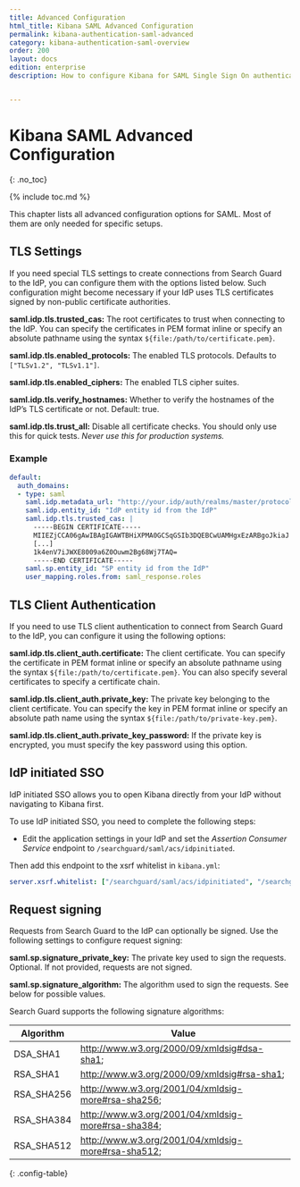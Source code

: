 ```yaml
---
title: Advanced Configuration
html_title: Kibana SAML Advanced Configuration
permalink: kibana-authentication-saml-advanced
category: kibana-authentication-saml-overview
order: 200
layout: docs
edition: enterprise
description: How to configure Kibana for SAML Single Sign On authentication and IdP integrations.


---
```

<!--- Copyright 2021 floragunn GmbH-->

# Kibana SAML Advanced Configuration
{: .no_toc}

{% include toc.md %}

This chapter lists all advanced configuration options for SAML. Most of them are only needed for specific setups.


## TLS Settings

If you need special TLS settings to create connections from Search Guard to the IdP, you can configure them with the options listed below. Such configuration might become necessary if your IdP uses TLS certificates signed by non-public certificate authorities.

**saml.idp.tls.trusted_cas:** The root certificates to trust when connecting to the IdP. You can specify the certificates in PEM format inline or specify an absolute pathname using the syntax `${file:/path/to/certificate.pem}`.

**saml.idp.tls.enabled_protocols:** The enabled TLS protocols. Defaults to `["TLSv1.2", "TLSv1.1"]`.

**saml.idp.tls.enabled_ciphers:** The enabled TLS cipher suites.

**saml.idp.tls.verify_hostnames:** Whether to verify the hostnames of the IdP’s TLS certificate or not. Default: true.

**saml.idp.tls.trust_all:** Disable all certificate checks. You should only use this for quick tests. *Never use this for production systems.*


### Example

```yaml
default:
  auth_domains:
  - type: saml
    saml.idp.metadata_url: "http://your.idp/auth/realms/master/protocol/saml/descriptor"
    saml.idp.entity_id: "IdP entity id from the IdP"
    saml.idp.tls.trusted_cas: |
      -----BEGIN CERTIFICATE-----
      MIIEZjCCA06gAwIBAgIGAWTBHiXPMA0GCSqGSIb3DQEBCwUAMHgxEzARBgoJkiaJ
      [...]
      1k4enV7iJWXE8009a6Z0Ouwm2Bg68Wj7TAQ=
      -----END CERTIFICATE-----
    saml.sp.entity_id: "SP entity id from the IdP"      
    user_mapping.roles.from: saml_response.roles
```

## TLS Client Authentication

If you need to use TLS client authentication to connect from Search Guard to the IdP, you can configure it using the following options:

**saml.idp.tls.client_auth.certificate:** The client certificate. You can specify the certificate in PEM format inline or specify an absolute pathname using the syntax `${file:/path/to/certificate.pem}`. You can also specify several certificates to specify a certificate chain.

**saml.idp.tls.client_auth.private_key:** The private key belonging to the client certificate. You can specify the key in PEM format inline or specify an absolute path name using the syntax `${file:/path/to/private-key.pem}`.

**saml.idp.tls.client_auth.private_key_password:** If the private key is encrypted, you must specify the key password using this option.



## IdP initiated SSO

IdP initiated SSO allows you to open Kibana directly from your IdP without navigating to Kibana first.

To use IdP initiated SSO, you need to complete the following steps:

* Edit the application settings in your IdP and set the *Assertion Consumer Service* endpoint to `/searchguard/saml/acs/idpinitiated`.

Then add this endpoint to the xsrf whitelist in `kibana.yml`:

```yaml
server.xsrf.whitelist: ["/searchguard/saml/acs/idpinitiated", "/searchguard/saml/acs", "/searchguard/saml/logout"]
```

## Request signing

Requests from Search Guard to the IdP can optionally be signed. Use the following settings to configure request signing:

**saml.sp.signature\_private\_key:** The private key used to sign the requests. Optional. If not provided, requests are not signed.

**saml.sp.signature\_algorithm:** The algorithm used to sign the requests. See below for possible values.

Search Guard supports the following signature algorithms:

| Algorithm | Value |
|---|---|
| DSA\_SHA1 | http://www.w3.org/2000/09/xmldsig#dsa-sha1;|
| RSA\_SHA1 | http://www.w3.org/2000/09/xmldsig#rsa-sha1;|
| RSA\_SHA256 | http://www.w3.org/2001/04/xmldsig-more#rsa-sha256;|
| RSA\_SHA384 | http://www.w3.org/2001/04/xmldsig-more#rsa-sha384;|
| RSA\_SHA512 | http://www.w3.org/2001/04/xmldsig-more#rsa-sha512;|
{: .config-table}
